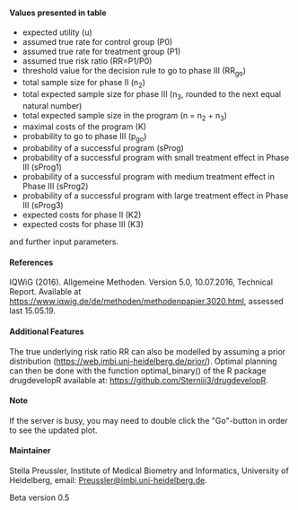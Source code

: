 #### Values presented in table
* expected utility (u)
* assumed true rate for control group (P0)
* assumed true rate for treatment group (P1)
* assumed true risk ratio (RR=P1/P0)
* threshold value for the decision rule to go to phase III (RR<sub>go</sub>)
* total sample size for phase II (n<sub>2</sub>)
* total expected sample size for phase III (n<sub>3</sub>, rounded to the next equal natural number)
* total expected sample size in the program (n = n<sub>2</sub> + n<sub>3</sub>)
* maximal costs of the program (K)
* probability to go to phase III (p<sub>go</sub>)
* probability of a successful program (sProg)
* probability of a successful program with small treatment effect in Phase III (sProg1)
* probability of a successful program with medium treatment effect in Phase III (sProg2)
* probability of a successful program with large treatment effect in Phase III (sProg3)
* expected costs for phase II (K2)
* expected costs for phase III (K3)

and further input parameters.


#### References

IQWiG (2016). Allgemeine Methoden. Version 5.0, 10.07.2016, Technical Report. Available at https://www.iqwig.de/de/methoden/methodenpapier.3020.html, assessed last 15.05.19.


#### Additional Features
The true underlying risk ratio RR can also be modelled by assuming a prior distribution (https://web.imbi.uni-heidelberg.de/prior/). Optimal planning can then be done with the function optimal_binary() of the R package drugdevelopR available at: https://github.com/Sterniii3/drugdevelopR.

#### Note

If the server is busy, you may need to double click the "Go"-button in order to see the updated plot.

#### Maintainer

Stella Preussler, Institute of Medical Biometry and Informatics, University of Heidelberg, email: Preussler@imbi.uni-heidelberg.de.

Beta version 0.5




